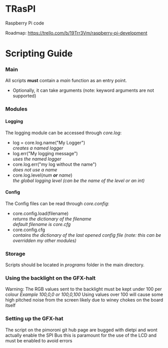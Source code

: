 # TRasPI
Raspberry Pi code

Roadmap:
https://trello.com/b/19Trr3Vm/raspberry-pi-development

# Scripting Guide

### Main
All scripts **must** contain a *main* function as an entry point.  
* Optionally, it can take arguments (note: keyword arguments are not supported)  

### Modules

#### Logging
The logging module can be accessed through *core.log*:  

* log = core.log.name("My Logger")  
	*creates a named logger*  
* log.err("My logging message")  
	*uses the named logger*  
* core.log.err("my log without the name")  
	*does not use a name*  
* core.log.level(_num **or** name_)  
	*the global  logging level (can be the name of the level or an int)*

#### Config
The Config files can be read through *core.config*:  

* core.config.load(filename)  
	*returns the dictionary of the filename*  
	*default filename is core.cfg*
* core.config.cfg  
	*contains the dictionary of the last opened config file (note: this can be overridden my other modules)*  

### Storage
Scripts should be located in *programs* folder in the main directory.  

### Using the backlight on the GFX-halt
Warning: The RGB values sent to the backlight must be kept under 100 per colour
*Example 100,0,0 or 100,0,100*
Using values over 100 will cause some high pitched noise from the screen likely due to winey chokes on the board itself

### Setting up the GFX-hat
The script on the pimoroni git hub page are bugged with dietpi and wont actually enable the SPI Bus this is paramount for the use of the LCD and must be enabled to avoid errors
